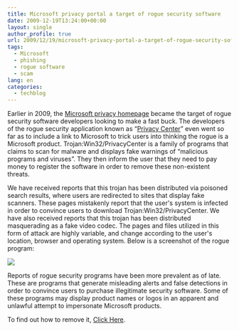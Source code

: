 ```yaml
---
title: Microsoft privacy portal a target of rogue security software
date: 2009-12-19T13:24:00+00:00
layout: single
author_profile: true
url: 2009/12/19/microsoft-privacy-portal-a-target-of-rogue-security-software/
tags:
  - Microsoft
  - phishing
  - rogue software
  - scam
lang: en
categories: 
  - techblog
---
```

Earlier in 2009, the [Microsoft privacy homepage](http://www.microsoft.com/privacy/) became the target of rogue security software developers looking to make a fast buck. The developers of the rogue security application known as “[Privacy Center](https://www.microsoft.com/security/portal/Threat/Encyclopedia/Entry.aspx?Name=Trojan:Win32/PrivacyCenter#summary_link)” even went so far as to include a link to Microsoft to trick users into thinking the rogue is a Microsoft product. Trojan:Win32/PrivacyCenter is a family of programs that claims to scan for malware and displays fake warnings of “malicious programs and viruses”. They then inform the user that they need to pay money to register the software in order to remove these non-existent threats.

We have received reports that this trojan has been distributed via poisoned search results, where users are redirected to sites that display fake scanners. These pages mistakenly report that the user's system is infected in order to convince users to download Trojan:Win32/PrivacyCenter. We have also received reports that this trojan has been distributed masquerading as a fake video codec. The pages and files utilized in this form of attack are highly variable, and change according to the user's location, browser and operating system. Below is a screenshot of the rogue program:

[![](http://4.bp.blogspot.com/_vaUVXcmC3OI/SyzLyiyXeoI/AAAAAAAAAZ0/yHJNenYWTY8/s400/Win32-PrivacyCenter%5B1%5D_2.png)](http://4.bp.blogspot.com/_vaUVXcmC3OI/SyzLyiyXeoI/AAAAAAAAAZ0/yHJNenYWTY8/s1600-h/Win32-PrivacyCenter%5B1%5D_2.png)

Reports of rogue security programs have been more prevalent as of late. These are programs that generate misleading alerts and false detections in order to convince users to purchase illegitimate security software. Some of these programs may display product names or logos in an apparent and unlawful attempt to impersonate Microsoft products.

To find out how to remove it, [Click Here](/2011/01/02/malware-removal-guide-for-Windows/).